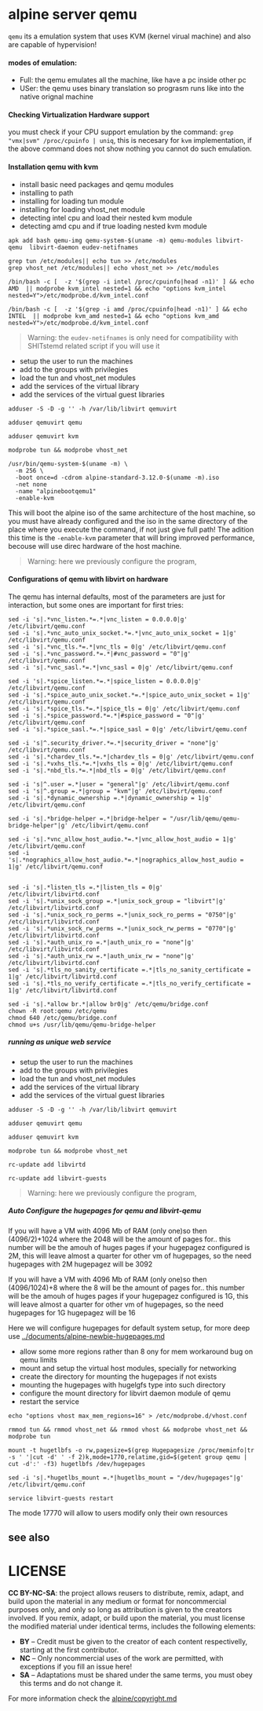 # alpine server qemu

`qemu` its a emulation system that uses KVM (kernel virual machine) and also are capable of hypervision!

#### modes of emulation:

* Full: the qemu emulates all the machine, like have a pc inside other pc
* USer: the qemu uses binary translation so prograsm runs like into the native orignal machine

#### Checking Virtualization Hardware support

you must check if your CPU support emulation by the command:
`grep "vmx|svm" /proc/cpuinfo | uniq`, this is necesary for `kvm` implementation, 
if the above command does not show nothing you cannot do such emulation.

#### Installation qemu with kvm

* install basic need packages and qemu modules
* installing to path
* installing for loading tun module
* installing for loading vhost_net module
* detecting intel cpu and load their nested kvm module
* detecting amd cpu and if true loading nested kvm module

```
apk add bash qemu-img qemu-system-$(uname -m) qemu-modules libvirt-qemu  libvirt-daemon eudev-netifnames

grep tun /etc/modules|| echo tun >> /etc/modules
grep vhost_net /etc/modules|| echo vhost_net >> /etc/modules

/bin/bash -c [  -z '$(grep -i intel /proc/cpuinfo|head -n1)' ] && echo AMD  || modprobe kvm_intel nested=1 && echo "options kvm_intel nested=Y">/etc/modprobe.d/kvm_intel.conf

/bin/bash -c [  -z '$(grep -i amd /proc/cpuinfo|head -n1)' ] && echo INTEL  || modprobe kvm_amd nested=1 && echo "options kvm_amd nested=Y">/etc/modprobe.d/kvm_intel.conf
```

> Warning: the `eudev-netifnames` is only need for compatibility with SHITstemd related script if you will use it


* setup the user to run the machines
* add to the groups with privilegies
* load the tun and vhost_net modules
* add the services of the virtual library
* add the services of the virtual guest libraries


```
adduser -S -D -g '' -h /var/lib/libvirt qemuvirt

adduser qemuvirt qemu

adduser qemuvirt kvm

modprobe tun && modprobe vhost_net

/usr/bin/qemu-system-$(uname -m) \
  -m 256 \
  -boot once=d -cdrom alpine-standard-3.12.0-$(uname -m).iso 
  -net none 
  -name "alpinebootqemu1"
  -enable-kvm
```

This will boot the alpine iso of the same architecture of the host machine, so 
you must have already configured and the iso in the same directory of the 
place where you execute the command, if not just give full path!
The adition this time is the `-enable-kvm` parameter that will bring 
improved performance, becouse will use direc hardware of the host machine.

> Warning: here we previously configure the program, 


#### Configurations of qemu with libvirt on hardware

The qemu has internal defaults, most of the parameters are just for interaction, 
but some ones are important for first tries:

```
sed -i 's|.*vnc_listen.*=.*|vnc_listen = 0.0.0.0|g' /etc/libvirt/qemu.conf
sed -i 's|.*vnc_auto_unix_socket.*=.*|vnc_auto_unix_socket = 1|g' /etc/libvirt/qemu.conf
sed -i 's|.*vnc_tls.*=.*|vnc_tls = 0|g' /etc/libvirt/qemu.conf
sed -i 's|.*vnc_password.*=.*|#vnc_password = "0"|g' /etc/libvirt/qemu.conf
sed -i 's|.*vnc_sasl.*=.*|vnc_sasl = 0|g' /etc/libvirt/qemu.conf

sed -i 's|.*spice_listen.*=.*|spice_listen = 0.0.0.0|g' /etc/libvirt/qemu.conf
sed -i 's|.*spice_auto_unix_socket.*=.*|spice_auto_unix_socket = 1|g' /etc/libvirt/qemu.conf
sed -i 's|.*spice_tls.*=.*|spice_tls = 0|g' /etc/libvirt/qemu.conf
sed -i 's|.*spice_password.*=.*|#spice_password = "0"|g' /etc/libvirt/qemu.conf
sed -i 's|.*spice_sasl.*=.*|spice_sasl = 0|g' /etc/libvirt/qemu.conf

sed -i 's|^.security_driver.*=.*|security_driver = "none"|g' /etc/libvirt/qemu.conf
sed -i 's|.*chardev_tls.*=.*|chardev_tls = 0|g' /etc/libvirt/qemu.conf
sed -i 's|.*vxhs_tls.*=.*|vxhs_tls = 0|g' /etc/libvirt/qemu.conf
sed -i 's|.*nbd_tls.*=.*|nbd_tls = 0|g' /etc/libvirt/qemu.conf

sed -i 's|^.user =.*|user = "general"|g' /etc/libvirt/qemu.conf
sed -i 's|^.group =.*|group = "kvm"|g' /etc/libvirt/qemu.conf
sed -i 's|.*dynamic_ownership =.*|dynamic_ownership = 1|g' /etc/libvirt/qemu.conf

sed -i 's|.*bridge-helper =.*|bridge-helper = "/usr/lib/qemu/qemu-bridge-helper"|g' /etc/libvirt/qemu.conf

sed -i 's|.*vnc_allow_host_audio.*=.*|vnc_allow_host_audio = 1|g' /etc/libvirt/qemu.conf
sed -i 's|.*nographics_allow_host_audio.*=.*|nographics_allow_host_audio = 1|g' /etc/libvirt/qemu.conf


sed -i 's|.*listen_tls =.*|listen_tls = 0|g' /etc/libvirt/libvirtd.conf
sed -i 's|.*unix_sock_group =.*|unix_sock_group = "libvirt"|g' /etc/libvirt/libvirtd.conf
sed -i 's|.*unix_sock_ro_perms =.*|unix_sock_ro_perms = "0750"|g' /etc/libvirt/libvirtd.conf
sed -i 's|.*unix_sock_rw_perms =.*|unix_sock_rw_perms = "0770"|g' /etc/libvirt/libvirtd.conf
sed -i 's|.*auth_unix_ro =.*|auth_unix_ro = "none"|g' /etc/libvirt/libvirtd.conf
sed -i 's|.*auth_unix_rw =.*|auth_unix_rw = "none"|g' /etc/libvirt/libvirtd.conf
sed -i 's|.*tls_no_sanity_certificate =.*|tls_no_sanity_certificate = 1|g' /etc/libvirt/libvirtd.conf
sed -i 's|.*tls_no_verify_certificate =.*|tls_no_verify_certificate = 1|g' /etc/libvirt/libvirtd.conf

sed -i 's|.*allow br.*|allow br0|g' /etc/qemu/bridge.conf
chown -R root:qemu /etc/qemu
chmod 640 /etc/qemu/bridge.conf
chmod u+s /usr/lib/qemu/qemu-bridge-helper
```

##### running as unique web service

* setup the user to run the machines
* add to the groups with privilegies
* load the tun and vhost_net modules
* add the services of the virtual library
* add the services of the virtual guest libraries


```
adduser -S -D -g '' -h /var/lib/libvirt qemuvirt

adduser qemuvirt qemu

adduser qemuvirt kvm

modprobe tun && modprobe vhost_net

rc-update add libvirtd

rc-update add libvirt-guests
```

> Warning: here we previously configure the program, 

##### Auto Configure the hugepages for qemu and libvirt-qemu

If you will have a VM with 4096 Mb of RAM (only one)so then (4096/2)+1024 where 
the 2048 will be the amount of pages for.. this number will be the amouh of huges pages 
if your hugepagez configured is 2M, this will leave almost a quarter for other vm of hugepages, 
so the need hugepages with 2M hugepagez will be 3092

If you will have a VM with 4096 Mb of RAM (only one)so then (4096/1024)+8 where 
the 8 will be the amount of pages for.. this number will be the amouh of huges pages 
if your hugepagez configured is 1G, this will leave almost a quarter for other vm of hugepages, 
so the need hugepages for 1G hugepagez will be 16

Here we will configure hugepages for default system setup, for more deep use [../documents/alpine-newbie-hugepages.md](../documents/alpine-newbie-hugepages.md)

* allow some more regions rather than 8 ony for mem workaround bug on qemu limits
* mount and setup the virtual host modules, specially for networking
* create the directory for mounting the hugepages if not exists
* mounting the hugepages with hugelgfs type into such directory
* configure the mount directory for libvirt daemon module of qemu
* restart the service

```
echo "options vhost max_mem_regions=16" > /etc/modprobe.d/vhost.conf

rmmod tun && rmmod vhost_net && rmmod vhost && modprobe vhost_net && modprobe tun

mount -t hugetlbfs -o rw,pagesize=$(grep Hugepagesize /proc/meminfo|tr -s ' '|cut -d' ' -f 2)k,mode=1770,relatime,gid=$(getent group qemu | cut -d':' -f3) hugetlbfs /dev/hugepages

sed -i 's|.*hugetlbs_mount =.*|hugetlbs_mount = "/dev/hugepages"|g' /etc/libvirt/qemu.conf

service libvirt-guests restart
```

The mode 17770 will allow to users modify only their own resources

## see also


# LICENSE

**CC BY-NC-SA**: the project allows reusers to distribute, remix, adapt, and build upon the material 
in any medium or format for noncommercial purposes only, and only so long as attribution is given 
to the creators involved. If you remix, adapt, or build upon the material, you must license the modified 
material under identical terms,  includes the following elements:

* **BY**  – Credit must be given to the creator of each content respectivelly, starting at the first contributor.
* **NC**  – Only noncommercial uses of the work are permitted, with exceptions if you fill an issue here!
* **SA**  – Adaptations must be shared under the same terms, you must obey this terms and do not change it.

For more information check the [alpine/copyright.md](../../alpine/copyright.md)
